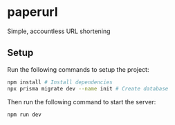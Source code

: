 # paperurl
Simple, accountless URL shortening

## Setup
Run the following commands to setup the project:
```bash
npm install # Install dependencies
npx prisma migrate dev --name init # Create database
```

Then run the following command to start the server:
```bash
npm run dev
```